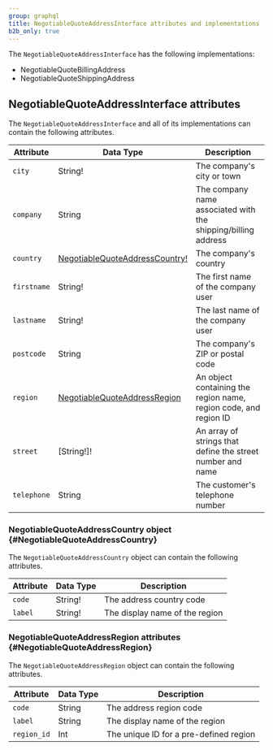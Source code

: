 ```yaml
---
group: graphql
title: NegotiableQuoteAddressInterface attributes and implementations
b2b_only: true
---
```


The `NegotiableQuoteAddressInterface` has the following implementations:

*  NegotiableQuoteBillingAddress
*  NegotiableQuoteShippingAddress

## NegotiableQuoteAddressInterface attributes

The `NegotiableQuoteAddressInterface` and all of its implementations can contain the following attributes.

Attribute |  Data Type | Description
--- | --- | ---
`city` | String! | The company's city or town
`company` | String | The company name associated with the shipping/billing address
`country` | [NegotiableQuoteAddressCountry!](#NegotiableQuoteAddressCountry) | The company's country
`firstname` | String! | The first name of the company user
`lastname` | String! | The last name of the company user
`postcode` | String | The company's ZIP or postal code
`region` | [NegotiableQuoteAddressRegion](#NegotiableQuoteAddressRegion) | An object containing the region name, region code, and region ID
`street` | [String!]! | An array of strings that define the street number and name
`telephone` | String | The customer's telephone number

### NegotiableQuoteAddressCountry object {#NegotiableQuoteAddressCountry}

The `NegotiableQuoteAddressCountry` object can contain the following attributes.

Attribute |  Data Type | Description
--- | --- | ---
`code` |String! | The address country code
`label` | String! | The display name of the region

### NegotiableQuoteAddressRegion attributes {#NegotiableQuoteAddressRegion}

The `NegotiableQuoteAddressRegion` object can contain the following attributes.

Attribute |  Data Type | Description
--- | --- | ---
`code` | String | The address region code
`label` | String | The display name of the region
`region_id` | Int | The unique ID for a pre-defined region
